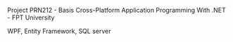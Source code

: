 Project PRN212 - Basis Cross-Platform Application Programming With .NET - FPT University

WPF, Entity Framework, SQL server
